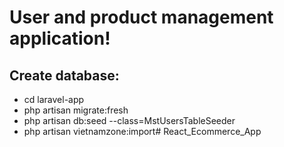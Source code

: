 # User and product management application!
## Create database:
- cd laravel-app
- php artisan migrate:fresh
- php artisan db:seed --class=MstUsersTableSeeder
- php artisan vietnamzone:import# React_Ecommerce_App
